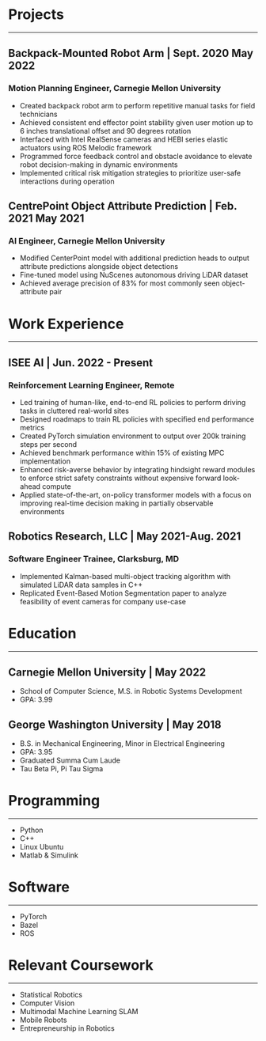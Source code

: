 # Projects
---
## Backpack-Mounted Robot Arm | Sept. 2020 May 2022
### Motion Planning Engineer, Carnegie Mellon University
- Created backpack robot arm to perform repetitive manual tasks for field technicians
- Achieved consistent end effector point stability given user motion up to 6 inches translational offset and 90 degrees rotation
- Interfaced with Intel RealSense cameras and HEBI series elastic actuators using ROS Melodic framework
- Programmed force feedback control and obstacle avoidance to elevate robot decision-making in dynamic environments
- Implemented critical risk mitigation strategies to prioritize user-safe interactions during operation

## CentrePoint Object Attribute Prediction | Feb. 2021 May 2021
### Al Engineer, Carnegie Mellon University
- Modified CenterPoint model with additional prediction heads to output attribute predictions alongside object detections
- Fine-tuned model using NuScenes autonomous driving LiDAR dataset
- Achieved average precision of 83% for most commonly seen object-attribute pair

# Work Experience
---
## ISEE AI | Jun. 2022 - Present
### Reinforcement Learning Engineer, Remote
- Led training of human-like, end-to-end RL policies to perform driving tasks in cluttered real-world sites
- Designed roadmaps to train RL policies with specified end performance metrics
- Created PyTorch simulation environment to output over 200k training steps per second
- Achieved benchmark performance within 15% of existing MPC implementation
- Enhanced risk-averse behavior by integrating hindsight reward modules to enforce strict safety constraints without expensive forward look-ahead compute
- Applied state-of-the-art, on-policy transformer models with a focus on improving real-time decision making in partially observable environments

## Robotics Research, LLC | May 2021-Aug. 2021
### Software Engineer Trainee, Clarksburg, MD
- Implemented Kalman-based multi-object tracking algorithm with simulated LiDAR data samples in C++
- Replicated Event-Based Motion Segmentation paper to analyze feasibility of event cameras for company use-case

# Education
---
## Carnegie Mellon University | May 2022
- School of Computer Science, M.S. in Robotic Systems Development
- GPA: 3.99

## George Washington University | May 2018
- B.S. in Mechanical Engineering, Minor in Electrical Engineering
- GPA: 3.95
- Graduated Summa Cum Laude
- Tau Beta Pi, Pi Tau Sigma

# Programming
---
- Python
- C++
- Linux Ubuntu
- Matlab & Simulink

# Software
---
- PyTorch
- Bazel
- ROS

# Relevant Coursework
---
- Statistical Robotics
- Computer Vision
- Multimodal Machine Learning SLAM
- Mobile Robots
- Entrepreneurship in Robotics
